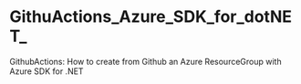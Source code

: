# GithuActions_Azure_SDK_for_dotNET_
GithubActions: How to create from Github an Azure ResourceGroup with Azure SDK for .NET
